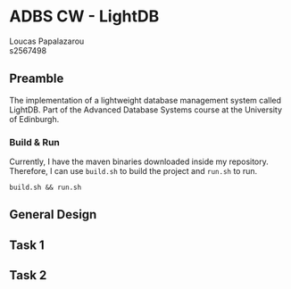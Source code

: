 # ADBS CW - LightDB

Loucas Papalazarou\
s2567498

## Preamble

The implementation of a lightweight database management system called LightDB. Part of the Advanced Database Systems course at the University of Edinburgh.

### Build & Run
Currently, I have the maven binaries downloaded inside my repository. Therefore, I can use `build.sh` to build the project and `run.sh` to run.

```
build.sh && run.sh
```

## General Design

## Task 1

## Task 2

